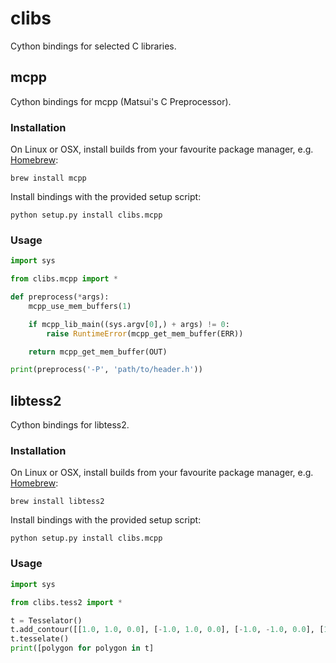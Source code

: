 # clibs
Cython bindings for selected C libraries.

## mcpp 

Cython bindings for mcpp (Matsui's C Preprocessor).

### Installation

On Linux or OSX, install builds from your favourite package manager, e.g. [Homebrew](http://brew.sh/):
```
brew install mcpp
```

Install bindings with the provided setup script:
```
python setup.py install clibs.mcpp
```

### Usage

```python
import sys

from clibs.mcpp import *

def preprocess(*args):
    mcpp_use_mem_buffers(1)

    if mcpp_lib_main((sys.argv[0],) + args) != 0:
        raise RuntimeError(mcpp_get_mem_buffer(ERR))

    return mcpp_get_mem_buffer(OUT)

print(preprocess('-P', 'path/to/header.h'))
```

## libtess2 

Cython bindings for libtess2.

### Installation

On Linux or OSX, install builds from your favourite package manager, e.g. [Homebrew](http://brew.sh/):
```
brew install libtess2
```

Install bindings with the provided setup script:
```
python setup.py install clibs.mcpp
```

### Usage

```python
import sys

from clibs.tess2 import *

t = Tesselator()
t.add_contour([[1.0, 1.0, 0.0], [-1.0, 1.0, 0.0], [-1.0, -1.0, 0.0], [1.0, -1.0, 0.0]])
t.tesselate()
print([polygon for polygon in t]
```